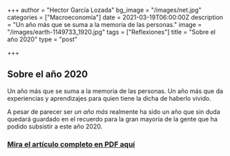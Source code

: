+++
author = "Hector García Lozada"
bg_image = "/images/net.jpg"
categories = ["Macroeconomía"]
date = 2021-03-19T06:00:00Z
description = "Un año más que se suma a la memoria de las personas."
image = "/images/earth-1149733_1920.jpg"
tags = ["Reflexiones"]
title = "Sobre el año 2020"
type = "post"

+++
## Sobre el año 2020

Un año más que se suma a la memoria de las personas. Un año más que da experiencias y aprendizajes para quien tiene la dicha de haberlo vivido.

A pesar de parecer ser _un año más_ realmente ha sido un año que sin duda quedará guardado en el recuerdo para la gran mayoría de la gente que ha podido subsistir a este año 2020.

### [Mira el artículo completo en PDF aquí](/images/sobre2020.pdf "202")